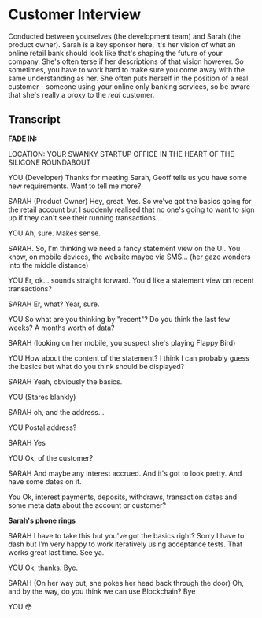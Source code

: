 
# Customer Interview

Conducted between yourselves (the development team) and Sarah (the product owner). Sarah is a key sponsor here, it's her vision of what an online retail bank should look like that's shaping the future of your company. She's often terse if her descriptions of that vision however. So sometimes, you have to work hard to make sure you come away with the same understanding as her. She often puts herself in the position of a real customer - someone using your online only banking services, so be aware that she's really a proxy to the _real_ customer.

## Transcript

**FADE IN:**

LOCATION: YOUR SWANKY STARTUP OFFICE IN THE HEART OF THE SILICONE ROUNDABOUT

YOU (Developer)
Thanks for meeting Sarah, Geoff tells us you have some new requirements. Want to tell me more?

SARAH (Product Owner)
Hey, great. Yes. So we've got the basics going for the retail account but I suddenly realised that no one's going to want to sign up if they can't see their running transactions...

YOU
Ah, sure. Makes sense.

SARAH.
So, I'm thinking we need a fancy statement view on the UI. You know, on mobile devices, the website maybe via SMS... (her gaze wonders into the middle distance)

YOU
Er, ok... sounds straight forward. You'd like a statement view on recent transactions?

SARAH
Er, what? Year, sure. 

YOU
So what are you thinking by "recent"? Do you think the last few weeks? A months worth of data?

SARAH
(looking on her mobile, you suspect she's playing Flappy Bird) 

YOU
How about the content of the statement? I think I can probably guess the basics but what do you think should be displayed?

SARAH
Yeah, obviously the basics.

YOU
(Stares blankly)

SARAH
oh, and the address...

YOU
Postal address?

SARAH
Yes

YOU
Ok, of the customer?

SARAH
And maybe any interest accrued. And it's got to look pretty. And have some dates on it.

You
Ok, interest payments, deposits, withdraws, transaction dates and some meta data about the account or customer?

**Sarah's phone rings**

SARAH
I have to take this but you've got the basics right? Sorry I have to dash but I'm very happy to work iteratively using acceptance tests. That works great last time. See ya.

YOU
Ok, thanks. Bye.

SARAH
(On her way out, she pokes her head back through the door)
Oh, and by the way, do you think we can use Blockchain? Bye

YOU
😳